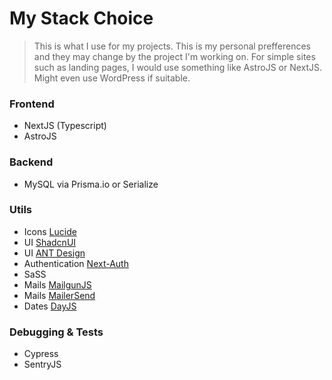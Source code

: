 # My Stack Choice
> This is what I use for my projects. This is my personal prefferences and they may change by the project I'm working on. For simple sites such as landing pages, I would use something like AstroJS or NextJS. Might even use WordPress if suitable.

### Frontend
- NextJS (Typescript)
- AstroJS

### Backend
- MySQL via Prisma.io or Serialize

### Utils
- Icons [Lucide](https://lucide.dev/)
- UI [ShadcnUI](https://ui.shadcn.com/)
- UI [ANT Design](https://ant.design/)
- Authentication [Next-Auth](https://next-auth.js.org/)
- SaSS
- Mails [MailgunJS](https://www.mailgun.com/)
- Mails [MailerSend](https://www.mailersend.com/)
- Dates [DayJS](https://day.js.org/)

### Debugging & Tests
- Cypress
- SentryJS

